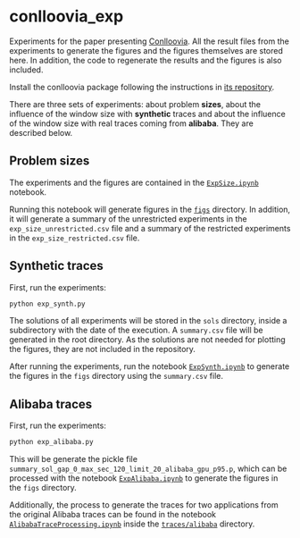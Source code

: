 # conlloovia_exp
Experiments for the paper presenting
[Conlloovia](https://github.com/asi-uniovi/conlloovia). All the result files from the
experiments to generate the figures and the figures themselves are stored here. In
addition, the code to regenerate the results and the figures is also included.

Install the conlloovia package following the instructions in [its
repository](https://github.com/asi-uniovi/conlloovia).

There are three sets of experiments: about problem **sizes**, about the influence of the
window size with **synthetic** traces and about the influence of the window size with
real traces coming from **alibaba**. They are described below.

## Problem sizes

The experiments and the figures are contained in the [`ExpSize.ipynb`](ExpSize.ipynb)
notebook.

Running this notebook will generate figures in the [`figs`](figs) directory. In addition,
it will generate a summary of the unrestricted experiments in the
`exp_size_unrestricted.csv` file and a summary of the restricted experiments in the
`exp_size_restricted.csv` file.

## Synthetic traces

First, run the experiments:

```bash
python exp_synth.py
```

The solutions of all experiments will be stored in the `sols` directory, inside a
subdirectory with the date of the execution. A `summary.csv` file will be generated in the
root directory. As the solutions are not needed for plotting the figures, they are not
included in the repository.

After running the experiments, run the notebook [`ExpSynth.ipynb`](ExpSynth.ipynb) to
generate the figures in the `figs` directory using the `summary.csv` file.

## Alibaba traces

First, run the experiments:

```bash
python exp_alibaba.py
```

This will be generate the pickle file
`summary_sol_gap_0_max_sec_120_limit_20_alibaba_gpu_p95.p`, which can be processed with
the notebook [`ExpAlibaba.ipynb`](ExpAlibaba.ipynb) to generate the figures in the `figs` directory.

Additionally, the process to generate the traces for two applications from the original
Alibaba traces can be found in the notebook
[`AlibabaTraceProcessing.ipynb`](traces/alibaba/AlibabaTraceProcessing.ipynb) inside the
[`traces/alibaba`](traces/alibaba) directory.

